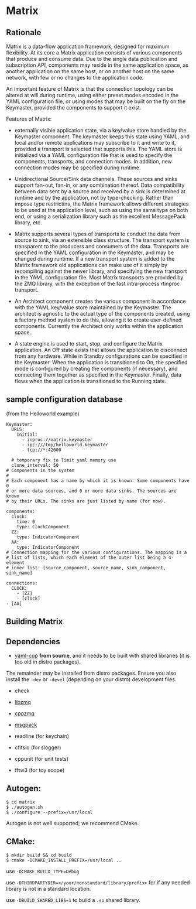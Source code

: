 Matrix
======

Rationale
---------

Matrix is a data-flow application framework, designed for maximum
flexibility. At its core a Matrix application consists of various
components that produce and consume data. Due to the single data
publication and subscription API, components may reside in the same
application space, as another application on the same host, or on
another host on the same network, with few or no changes to the
application code.

An important feature of Matrix is that the connection topology can be
altered at will during runtime, using either preset modes encoded in
the YAML configuration file, or using modes that may be built on the
fly on the Keymaster, provided the components to support it exist.

Features of Matrix:

* externally visible application state, via a key/value store handled
  by the Keymaster component. The keymaster keeps this state using
  YAML, and local and/or remote applications may subscribe to it and
  write to it, provided a transport is selected that supports
  this. The YAML store is initialized via a YAML configuration file
  that is used to specify the components, transports, and connection
  modes. In addition, new connection modes may be specified during
  runtime.
  
* Unidirectional Source/Sink data channels. These sources and sinks
  support fan-out, fan-in, or any combination thereof. Data
  compatibility between data sent by a source and received by a sink
  is determined at runtime and by the application, not by
  type-checking. Rather than impose type restrictins, the Matrix
  framework allows different strategies to be used at the application
  level, such as using the same type on both end, or using a
  serialization library such as the excellent MessagePack library,
  etc.
  
* Matrix supports several types of transports to conduct the data from
  source to sink, via an extensible class structure. The transport
  system is transparent to the producers and consumers of the
  data. Transports are specified in the YAML configuration in the
  Keymaster, and may be changed during runtime. If a new transport
  system is added to the Matrix framework old applications can make
  use of it simply by recompiling against the newer library, and
  specifying the new transport in the YAML configuration file. Most
  Matrix transports are provided by the ZMQ library, with the
  exception of the fast intra-process rtinproc transport.
  
* An Architect component creates the various component in accordance
  with the YAML key/value store maintained by the Keymaster. The
  architect is agnostic to the actual type of the components created,
  using a factory method system to do this, allowing it to create
  user-defined components. Currently the Architect only works within
  the application space.
  
* A state engine is used to start, stop, and configure the Matrix
  application. An Off state exists that allows the application to
  disconnect from any hardware. While in Standby configurations can be
  specified in the Keymaster. When the application is transitioned to
  On, the specified mode is configured by creating the components (if
  necessary), and connecting them together as specified in the
  Keymaster. Finally, data flows when the application is transitioned
  to the Running state.

sample configuration database
-----------------------------

(from the Helloworld example)

    Keymaster:
      URLS:
        Initial:
          - inproc://matrix.keymaster
          - ipc:///tmp/helloworld.keymaster
          - tcp://*:42000

      # temporary fix to limit yaml memory use	
      clone_interval: 50
    # Components in the system
    #
    # Each component has a name by which it is known. Some components have 0
    # or more data sources, and 0 or more data sinks. The sources are known
    # by their URLs. The sinks are just listed by name (for now).

    components:
      clock:
        time: 0
        type: ClockComponent
      ZZ:
        type: IndicatorComponent
      AA:
        type: IndicatorComponent
    # Connection mapping for the various configurations. The mapping is a
    # list of lists, which each element of the outer list being a 4-element
    # inner list: [source_component, source_name, sink_component, sink_name]

    connections:
      CLOCK:
        - [ZZ]
        - [clock]
    - [AA]

Building Matrix
---------------

## Dependencies ##

  * [yaml-cpp](https://github.com/jbeder/yaml-cpp) __from source__,
    and it needs to be built with shared libraries (it is too old in
    distro packages).
    
The remainder may be installed from distro packages. Ensure you also
install the `-dev` or `-devel` (depending on your distro) development
files.

  * check
  
  * [libzmq](https://github.com/zeromq/libzmq)
  
  * [cppzmq](https://github.com/zeromq/cppzmq)
  
  * [msgpack](https://github.com/msgpack/msgpack-c)
  
  * readline (for keychain)
  
  * cfitsio (for slogger)
  
  * cppunit (for unit tests)
  
  * fftw3 (for toy scope)

## Autogen: ##

    $ cd matrix
    $ ./autogen.sh
    $ ./configure --prefix=/usr/local
    
Autogen is not well supported; we recommend CMake.


## CMake: ##

    $ mkdir build && cd build
    $ cmake -DCMAKE_INSTALL_PREFIX=/usr/local ..
  
use `-DCMAKE_BUILD_TYPE=Debug`

use `-DTHIRDPARTYDIR=</your/nonstandard/library/prefix>` for if any
needed library is not in a standard location.

use `-DBUILD_SHARED_LIBS=1` to build a `.so` shared library.
